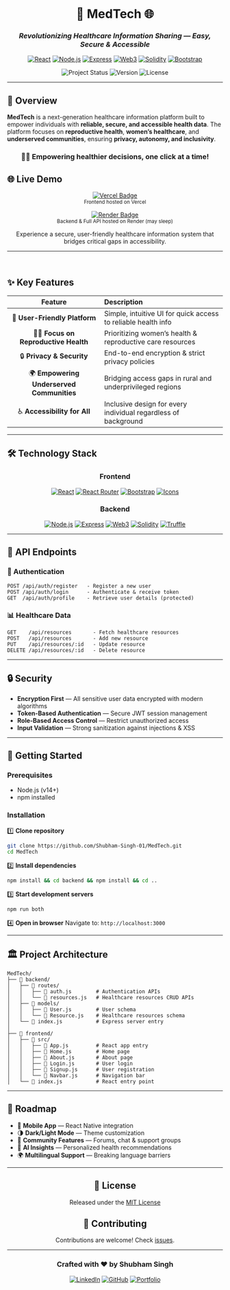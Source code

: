 <div align="center">

# 🏥 MedTech 🌐

### *Revolutionizing Healthcare Information Sharing — Easy, Secure & Accessible*

[![React](https://img.shields.io/badge/React-18.2.0-61DAFB?style=for-the-badge\&logo=react\&logoColor=white)](https://reactjs.org/)
[![Node.js](https://img.shields.io/badge/Node.js-Latest-339933?style=for-the-badge\&logo=nodedotjs\&logoColor=white)](https://nodejs.org/)
[![Express](https://img.shields.io/badge/Express-000000?style=for-the-badge\&logo=express\&logoColor=white)](https://expressjs.com/)
[![Web3](https://img.shields.io/badge/Web3.js-4.8.0-F16822?style=for-the-badge\&logo=web3dotjs\&logoColor=white)](https://web3js.readthedocs.io/)
[![Solidity](https://img.shields.io/badge/Solidity-0.8.25-363636?style=for-the-badge\&logo=solidity\&logoColor=white)](https://soliditylang.org/)
[![Bootstrap](https://img.shields.io/badge/Bootstrap-7952B3?style=for-the-badge\&logo=bootstrap\&logoColor=white)](https://getbootstrap.com/)

![Project Status](https://img.shields.io/badge/Status-Active-success?style=for-the-badge)
![Version](https://img.shields.io/badge/Version-5.1.2-blue?style=for-the-badge)
![License](https://img.shields.io/badge/License-MIT-yellow?style=for-the-badge)

</div>

---

## 🌟 Overview

**MedTech** is a next-generation healthcare information platform built to empower individuals with **reliable, secure, and accessible health data**. The platform focuses on **reproductive health**, **women’s healthcare**, and **underserved communities**, ensuring **privacy, autonomy, and inclusivity**.

<div align="center">

### 🧑‍⚕️ Empowering healthier decisions, one click at a time!

</div>

## 🌐 Live Demo

<p align="center">
  <a href="https://med-tech-db.vercel.app/" target="_blank">
    <img src="https://img.shields.io/badge/Hosted%20on-Vercel-000?logo=vercel&logoColor=white" alt="Vercel Badge">
  </a><br/>
  <sub>Frontend hosted on Vercel</sub>
</p>

<p align="center">
  <a href="https://medtech.onrender.com/" target="_blank">
    <img src="https://img.shields.io/badge/Backend%20on-Render-0033AD?logo=render&logoColor=white" alt="Render Badge">
  </a><br/>
  <sub>Backend & Full API hosted on Render (may sleep)</sub>
</p>

<p align="center">
  Experience a secure, user-friendly healthcare information system that bridges critical gaps in accessibility.
</p>

---

<br/>

## ✨ Key Features

<div align="center">

|                  Feature                  | Description                                                    |
| :---------------------------------------: | :------------------------------------------------------------- |
|       📖 **User-Friendly Platform**       | Simple, intuitive UI for quick access to reliable health info  |
|   👩‍⚕️ **Focus on Reproductive Health**  | Prioritizing women’s health & reproductive care resources      |
|         🔒 **Privacy & Security**         | End-to-end encryption & strict privacy policies                |
| 🌍 **Empowering Underserved Communities** | Bridging access gaps in rural and underprivileged regions      |
|        ♿ **Accessibility for All**        | Inclusive design for every individual regardless of background |

</div>

---

## 🛠️ Technology Stack

<div align="center">

### Frontend

[![React](https://img.shields.io/badge/React-18.2.0-61DAFB?style=flat-square\&logo=react\&logoColor=black)](https://reactjs.org/)
[![React Router](https://img.shields.io/badge/React_Router-6.17.0-CA4245?style=flat-square\&logo=react-router\&logoColor=white)](https://reactrouter.com/)
[![Bootstrap](https://img.shields.io/badge/Bootstrap-5-7952B3?style=flat-square\&logo=bootstrap\&logoColor=white)](https://getbootstrap.com/)
[![Icons](https://img.shields.io/badge/React_Bootstrap_Icons-Latest-4285F4?style=flat-square)](https://react-icons.github.io/react-icons/)

### Backend

[![Node.js](https://img.shields.io/badge/Node.js-Latest-339933?style=flat-square\&logo=nodedotjs\&logoColor=white)](https://nodejs.org/)
[![Express](https://img.shields.io/badge/Express-4.18.2-000000?style=flat-square\&logo=express\&logoColor=white)](https://expressjs.com/)
[![Web3](https://img.shields.io/badge/Web3.js-4.8.0-F16822?style=flat-square\&logo=web3dotjs\&logoColor=white)](https://web3js.readthedocs.io/)
[![Solidity](https://img.shields.io/badge/Solidity-0.8.25-363636?style=flat-square\&logo=solidity\&logoColor=white)](https://soliditylang.org/)
[![Truffle](https://img.shields.io/badge/Truffle-5.11.5-5E4672?style=flat-square\&logo=truffle\&logoColor=white)](https://trufflesuite.com/)

</div>

---

## 📡 API Endpoints

### 🔐 Authentication

```
POST /api/auth/register   - Register a new user
POST /api/auth/login      - Authenticate & receive token
GET  /api/auth/profile    - Retrieve user details (protected)
```

### 📊 Healthcare Data

```
GET    /api/resources       - Fetch healthcare resources
POST   /api/resources       - Add new resource
PUT    /api/resources/:id   - Update resource
DELETE /api/resources/:id   - Delete resource
```

---

## 🔒 Security

* **Encryption First** — All sensitive user data encrypted with modern algorithms
* **Token-Based Authentication** — Secure JWT session management
* **Role-Based Access Control** — Restrict unauthorized access
* **Input Validation** — Strong sanitization against injections & XSS

---

## 🚀 Getting Started

### Prerequisites

* Node.js (v14+)
* npm installed

### Installation

1️⃣ **Clone repository**

```bash
git clone https://github.com/Shubham-Singh-01/MedTech.git
cd MedTech
```

2️⃣ **Install dependencies**

```bash
npm install && cd backend && npm install && cd ..
```

3️⃣ **Start development servers**

```bash
npm run both
```

4️⃣ **Open in browser**
Navigate to: `http://localhost:3000`

---

## 🏛️ Project Architecture

```
MedTech/
├── 📁 backend/
│   ├── 📁 routes/
│   │   ├── 📄 auth.js        # Authentication APIs
│   │   └── 📄 resources.js   # Healthcare resources CRUD APIs
│   ├── 📁 models/
│   │   ├── 📄 User.js        # User schema
│   │   └── 📄 Resource.js    # Healthcare resources schema
│   └── 📄 index.js           # Express server entry
│
├── 📁 frontend/
│   ├── 📁 src/
│   │   ├── 📄 App.js         # React app entry
│   │   ├── 📄 Home.js        # Home page
│   │   ├── 📄 About.js       # About page
│   │   ├── 📄 Login.js       # User login
│   │   ├── 📄 Signup.js      # User registration
│   │   └── 📄 Navbar.js      # Navigation bar
│   └── 📄 index.js           # React entry point
```

---

## 🔮 Roadmap

* 📱 **Mobile App** — React Native integration
* 🌗 **Dark/Light Mode** — Theme customization
* 👥 **Community Features** — Forums, chat & support groups
* 🧠 **AI Insights** — Personalized health recommendations
* 🌍 **Multilingual Support** — Breaking language barriers

---

<div align="center">

## 📜 License

Released under the [MIT License](LICENSE)

## 🤝 Contributing

Contributions are welcome! Check [issues](https://github.com/Shubham-Singh-01/MedTech/issues).

---

### Crafted with ❤️ by Shubham Singh

[![LinkedIn](https://img.shields.io/badge/LinkedIn-Connect-0077B5?style=for-the-badge\&logo=linkedin)](https://linkedin.com/in/singh200410)
[![GitHub](https://img.shields.io/badge/GitHub-Follow-181717?style=for-the-badge\&logo=github)](https://github.com/Shubham-Singh-01)
[![Portfolio](https://img.shields.io/badge/Portfolio-Visit-00A98F?style=for-the-badge\&logo=safari)](https://ss-folio.vercel.app)

</div>
